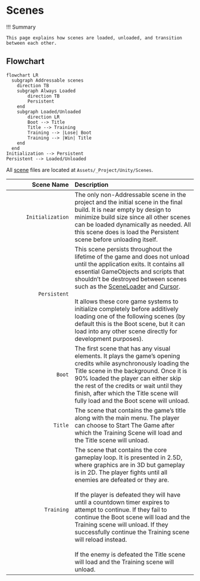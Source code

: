 # Scenes

!!! Summary

    This page explains how scenes are loaded, unloaded, and transition between each other.

## Flowchart

``` mermaid
flowchart LR
  subgraph Addressable scenes
    direction TB
    subgraph Always Loaded
        direction TB
        Persistent
    end
    subgraph Loaded/Unloaded
        direction LR
        Boot --> Title
        Title --> Training
        Training --> |Lose| Boot
        Training --> |Win| Title
    end
  end
Initialization --> Persistent
Persistent --> Loaded/Unloaded
```

All [scene](https://docs.unity3d.com/Manual/CreatingScenes.html) files are located at `Assets/_Project/Unity/Scenes`.

| <div style="width:160px" /> Scene Name | Description                          |
| ---------------: | :----------------------------------- |
| `Initialization`            | The only non-Addressable scene in the project and the initial scene in the final build. It is near empty by design to minimize build size since all other scenes can be loaded dynamically as needed. All this scene does is load the Persistent scene before unloading itself. |
| `Persistent`            | This scene persists throughout the lifetime of the game and does not unload until the application exits. It contains all essential GameObjects and scripts that shouldn’t be destroyed between scenes such as the [SceneLoader](scripting/systems/game.md#sceneloaders) and [Cursor](scripting/systems/user-interface.md#cursor).<br><br>It allows these core game systems to initialize completely before additively loading one of the following scenes (by default this is the Boot scene, but it can load into any other scene directly for development purposes). |
| `Boot`            | The first scene that has any visual elements. It plays the game’s opening credits while asynchronously loading the Title scene in the background. Once it is 90% loaded the player can either skip the rest of the credits or wait until they finish, after which the Title scene will fully load and the Boot scene will unload. |
| `Title`            | The scene that contains the game’s title along with the main menu. The player can choose to Start The Game after which the Training Scene will load and the Title scene will unload. |
| `Training`            | The scene that contains the core gameplay loop. It is presented in 2.5D, where graphics are in 3D but gameplay is in 2D. The player fights until all enemies are defeated or they are.<br><br>If the player is defeated they will have until a countdown timer expires to attempt to continue. If they fail to continue the Boot scene will load and the Training scene will unload. If they successfully continue the Training scene will reload instead.<br><br>If the enemy is defeated the Title scene will load and the Training scene will unload. |